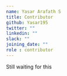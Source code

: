 ```yaml
---
name: Yasar Arafath S
title: Contributor
github: Yasar195
twitter: ""
linkedin: ""
slack: ""
joining_date: ""
role : contributor
---
```


Still waiting for this
